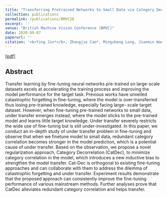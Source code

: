 ```yaml
---
title: "Transferring Pretrained Networks to Small Data via Category Decorrelation."
collection: publications
permalink: /publications/BMVC20
excerpt: ''
venue: "British Machine Vision Conference (BMVC)"
date: 2020-09-07
paperurl: ''
citation: '<b>Ying Jin*</b>, Zhangjie Cao*, Mingsheng Long, Jianmin Wang. &quot;Minimum Class Confusion for Versatile Domain Adaptation&quot;.<i>British Machine Vision Conference</i> <b>BMVC 2020</b>.'
---
```


[[pdf]](https://www.bmvc2020-conference.com/assets/papers/0090.pdf)

## Abstract
Transfer learning by fine-tuning neural networks pre-trained on large-scale datasets excels at accelerating the training process and improving the model performance for the target task. Previous works have unveiled catastrophic forgetting in fine-tuning, where the model is over-transferred thus losing pre-trained knowledge, especially facing large- scale target dataset. However, when fine-tuning pre-trained networks to small data, under transfer emerges instead, where the model sticks to the pre-trained model and learns little target knowledge. Under transfer severely restricts the wide use of fine-tuning but is still under-investigated. In this paper, we conduct an in-depth study of under transfer problem in fine-tuning and observe that when we finetune model to small data, redundant category correlation becomes stronger in the model prediction, which is a potential cause of under transfer. Based on the observation, we propose a novel regularization approach, Category Decorrelation (CatDec), to minimize category correlation in the model, which introduces a new inductive bias to strengthen the model transfer. Cat-Dec is orthogonal to existing fine-tuning approaches and can collaborate with them to address the dilemma of catastrophic forgetting and under transfer. Experiment results demonstrate that the proposed approach can consistently improve the fine-tuning performance of various mainstream methods. Further analyses prove that CatDec alleviates redundant category correlation and helps transfer.
